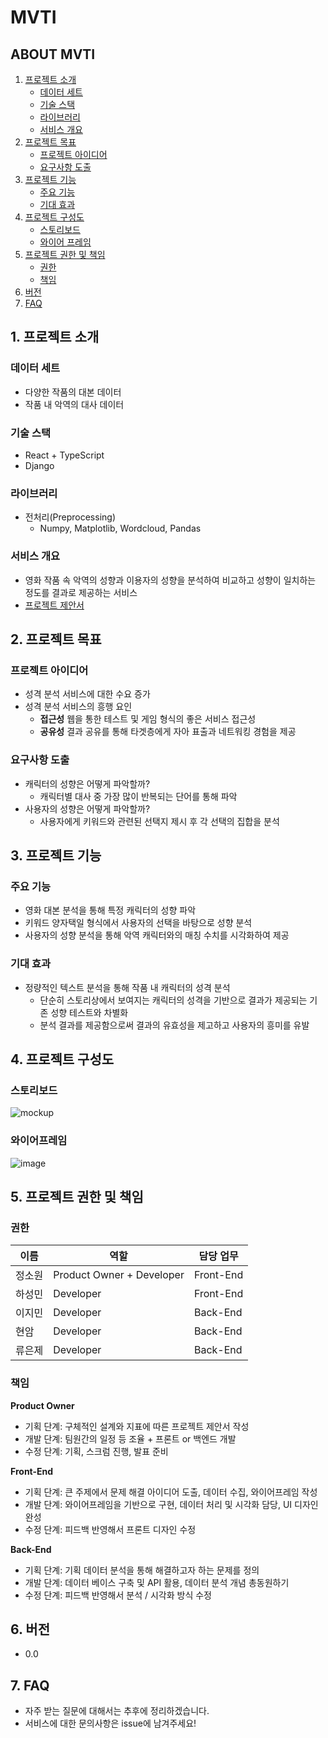 # MVTI

## ABOUT MVTI

1. [프로젝트 소개](#1-프로젝트-소개)
   - [데이터 세트](#데이터-세트)
   - [기술 스택](#기술-스택)
   - [라이브러리](#라이브러리)
   - [서비스 개요](#서비스-개요)
2. [프로젝트 목표](#2-프로젝트-목표)
   - [프로젝트 아이디어](#프로젝트-아이디어)
   - [요구사항 도출](#요구사항-도출)
3. [프로젝트 기능](#3-프로젝트-기능)
   - [주요 기능](#주요-기능)
   - [기대 효과](#기대-효과)
4. [프로젝트 구성도](#4-프로젝트-구성도)
   - [스토리보드](#스토리보드)
   - [와이어 프레임](#와이어-프레임)
5. [프로젝트 권한 및 책임](#5-프로젝트-권한-및-책임)
   - [권한](#권한)
   - [책임](#책임)
6. [버전](#6-버전)
7. [FAQ](#7-FAQ)

## 1. 프로젝트 소개

### 데이터 세트

- 다양한 작품의 대본 데이터
- 작품 내 악역의 대사 데이터

### 기술 스택

- React + TypeScript
- Django

### 라이브러리

- 전처리(Preprocessing)
  - Numpy, Matplotlib, Wordcloud, Pandas

### 서비스 개요

- 영화 작품 속 악역의 성향과 이용자의 성향을 분석하여 비교하고 성향이 일치하는 정도를 결과로 제공하는 서비스
- [프로젝트 제안서](https://www.notion.so/75f92035db464471bd947cf7ef3abca0)

## 2. 프로젝트 목표

### 프로젝트 아이디어

- 성격 분석 서비스에 대한 수요 증가
- 성격 분석 서비스의 흥행 요인
  - **접근성** 웹을 통한 테스트 및 게임 형식의 좋은 서비스 접근성
  - **공유성** 결과 공유를 통해 타겟층에게 자아 표출과 네트워킹 경험을 제공

### 요구사항 도출

- 캐릭터의 성향은 어떻게 파악할까?
  - 캐릭터별 대사 중 가장 많이 반복되는 단어를 통해 파악
- 사용자의 성향은 어떻게 파악할까?
  - 사용자에게 키워드와 관련된 선택지 제시 후 각 선택의 집합을 분석

## 3. 프로젝트 기능

### 주요 기능

- 영화 대본 분석을 통해 특정 캐릭터의 성향 파악
- 키워드 양자택일 형식에서 사용자의 선택을 바탕으로 성향 분석
- 사용자의 성향 분석을 통해 악역 캐릭터와의 매칭 수치를 시각화하여 제공

### 기대 효과

- 정량적인 텍스트 분석을 통해 작품 내 캐릭터의 성격 분석
  - 단순히 스토리상에서 보여지는 캐릭터의 성격을 기반으로 결과가 제공되는 기존 성향 테스트와 차별화
  - 분석 결과를 제공함으로써 결과의 유효성을 제고하고 사용자의 흥미를 유발

## 4. 프로젝트 구성도

### 스토리보드

![mockup](/uploads/66f83e15aeafd152814c1e61fd47f843/mockup.png)

### 와이어프레임

![image](/uploads/ae2186b9feac771bdc252593f509d828/image.png)

## 5. 프로젝트 권한 및 책임

### 권한

| 이름   | 역할                      | 담당 업무 |
| ------ | ------------------------- | --------- |
| 정소원 | Product Owner + Developer | Front-End |
| 하성민 | Developer                 | Front-End |
| 이지민 | Developer                 | Back-End  |
| 현암   | Developer                 | Back-End  |
| 류은제 | Developer                 | Back-End  |

### 책임

**Product Owner**

- 기획 단계: 구체적인 설계와 지표에 따른 프로젝트 제안서 작성
- 개발 단계: 팀원간의 일정 등 조율 + 프론트 or 백엔드 개발
- 수정 단계: 기획, 스크럼 진행, 발표 준비

**Front-End**

- 기획 단계: 큰 주제에서 문제 해결 아이디어 도출, 데이터 수집, 와이어프레임 작성
- 개발 단계: 와이어프레임을 기반으로 구현, 데이터 처리 및 시각화 담당, UI 디자인 완성
- 수정 단계: 피드백 반영해서 프론트 디자인 수정

**Back-End**

- 기획 단계: 기획 데이터 분석을 통해 해결하고자 하는 문제를 정의
- 개발 단계: 데이터 베이스 구축 및 API 활용, 데이터 분석 개념 총동원하기
- 수정 단계: 피드백 반영해서 분석 / 시각화 방식 수정

## 6. 버전

- 0.0

## 7. FAQ

- 자주 받는 질문에 대해서는 추후에 정리하겠습니다.
- 서비스에 대한 문의사항은 issue에 남겨주세요!
